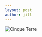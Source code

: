 ```yaml
---
layout: post
author: jill
---
```


<img src="/assets/images/猫.png" class="img-responsive" alt="Cinque 
	Terre">